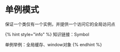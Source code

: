# 单例模式

保证一个类仅有一个实例，并提供一个访问它的全局访问点

{% hint style="info" %}
知识链接：Symbol

单例举例：全局缓存、window对象
{% endhint %}

